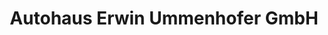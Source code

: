 ---
title: "Autohaus Erwin Ummenhofer GmbH"
url: /villingen-schwenningen/autohaus-erwin-ummenhofer-gmbh/
shop: Autohaus
---